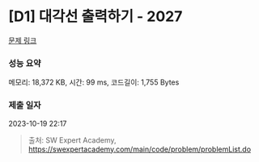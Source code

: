# [D1] 대각선 출력하기 - 2027 

[문제 링크](https://swexpertacademy.com/main/code/problem/problemDetail.do?contestProbId=AV5QFuZ6As0DFAUq) 

### 성능 요약

메모리: 18,372 KB, 시간: 99 ms, 코드길이: 1,755 Bytes

### 제출 일자

2023-10-19 22:17



> 출처: SW Expert Academy, https://swexpertacademy.com/main/code/problem/problemList.do